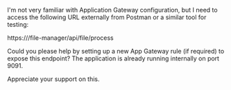 I'm not very familiar with Application Gateway configuration, but I need to access the following URL externally from Postman or a similar tool for testing:

https://<your-host>/file-manager/api/file/process

Could you please help by setting up a new App Gateway rule (if required) to expose this endpoint? The application is already running internally on port 9091.

Appreciate your support on this.
